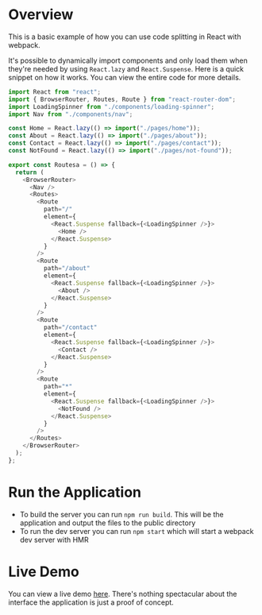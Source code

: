 # Overview 

This is a basic example of how you can use code splitting in React with webpack.

It's possible to dynamically import components and only load them when they're needed by using `React.lazy` and `React.Suspense`. Here is a quick snippet on how it works. You can view the entire code for more details.

```typescript
import React from "react";
import { BrowserRouter, Routes, Route } from "react-router-dom";
import LoadingSpinner from "./components/loading-spinner";
import Nav from "./components/nav";

const Home = React.lazy(() => import("./pages/home"));
const About = React.lazy(() => import("./pages/about"));
const Contact = React.lazy(() => import("./pages/contact"));
const NotFound = React.lazy(() => import("./pages/not-found"));

export const Routesa = () => {
  return (
    <BrowserRouter>
      <Nav />
      <Routes>
        <Route
          path="/"
          element={
            <React.Suspense fallback={<LoadingSpinner />}>
              <Home />
            </React.Suspense>
          }
        />
        <Route
          path="/about"
          element={
            <React.Suspense fallback={<LoadingSpinner />}>
              <About />
            </React.Suspense>
          }
        />
        <Route
          path="/contact"
          element={
            <React.Suspense fallback={<LoadingSpinner />}>
              <Contact />
            </React.Suspense>
          }
        />
        <Route
          path="*"
          element={
            <React.Suspense fallback={<LoadingSpinner />}>
              <NotFound />
            </React.Suspense>
          }
        />
      </Routes>
    </BrowserRouter>
  );
};
```

# Run the Application

- To build the server you can run `npm run build`. This will be the application and output the files to the public directory
- To run the dev server you can run `npm start` which will start a webpack dev server with HMR

# Live Demo

You can view a live demo [here](https://react-code-splitting-example.vercel.app/). There's nothing spectacular about the interface the application is just a proof of concept.
